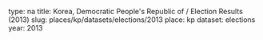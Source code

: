 type: na
title: Korea, Democratic People's Republic of / Election Results (2013)
slug: places/kp/datasets/elections/2013
place: kp
dataset: elections
year: 2013
